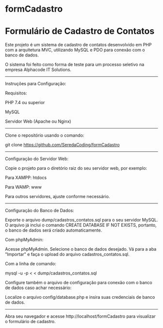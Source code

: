 # formCadastro

Formulário de Cadastro de Contatos
=
Este projeto é um sistema de cadastro de contatos desenvolvido em PHP com a arquitetura MVC, utilizando MySQL e PDO para conexão com o banco de dados.

O sistema foi feito como forma de teste para um processo seletivo na empresa Alphacode IT Solutions.

--------------------------------
Instruções para Configuração:

Requisitos:

PHP 7.4 ou superior

MySQL

Servidor Web (Apache ou Nginx)

--------------------------------

Clone o repositório usando o comando:

git clone https://github.com/SeredaCoding/formCadastro

--------------------------------

Configuração do Servidor Web:

Copie o projeto para o diretório raiz do seu servidor web, por exemplo:

Para XAMPP: htdocs

Para WAMP: www

Para outros servidores, ajuste conforme necessário.

--------------------------------

Configuração do Banco de Dados:

Exporte o arquivo dump/cadastros_contatos.sql para o seu servidor MySQL. O arquivo já inclui o comando CREATE DATABASE IF NOT EXISTS, portanto, o banco de dados será criado automaticamente.

Com phpMyAdmin:

Acesse phpMyAdmin.
Selecione o banco de dados desejado.
Vá para a aba "Importar" e faça o upload do arquivo cadastros_contatos.sql.

Com a linha de comando:

mysql -u <USUARIO> -p < < dump/cadastros_contatos.sql

Configure também o arquivo de configuração para conexão com o banco de dados caso achar necessário:

 Localize o arquivo config/database.php e insira suas credenciais de banco de dados.

--------------------------------

Abra seu navegador e acesse http://localhost/formCadastro para visualizar o formulário de cadastro.
